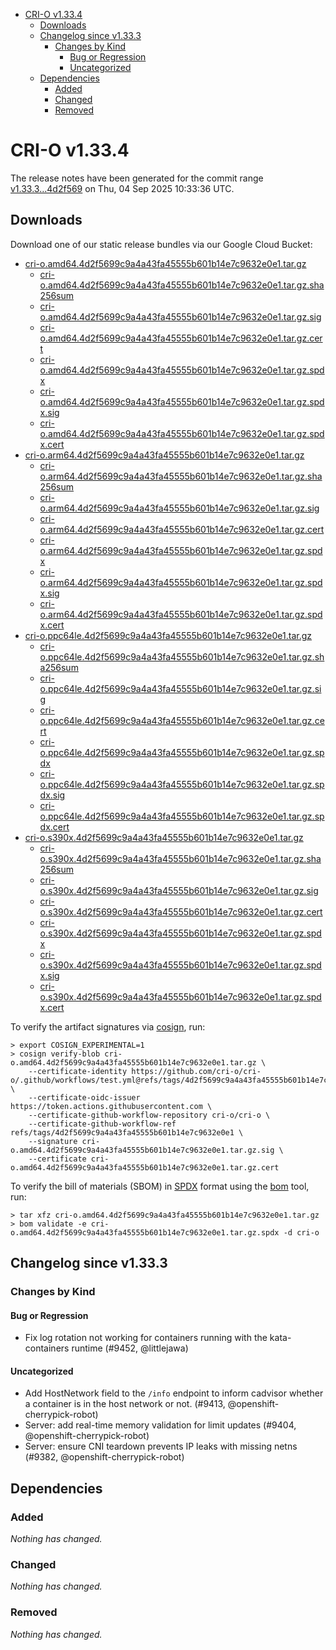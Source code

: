 - [CRI-O v1.33.4](#cri-o-v1334)
  - [Downloads](#downloads)
  - [Changelog since v1.33.3](#changelog-since-v1333)
    - [Changes by Kind](#changes-by-kind)
      - [Bug or Regression](#bug-or-regression)
      - [Uncategorized](#uncategorized)
  - [Dependencies](#dependencies)
    - [Added](#added)
    - [Changed](#changed)
    - [Removed](#removed)

# CRI-O v1.33.4

The release notes have been generated for the commit range
[v1.33.3...4d2f569](https://github.com/cri-o/cri-o/compare/v1.33.3...v1.33.4) on Thu, 04 Sep 2025 10:33:36 UTC.

## Downloads

Download one of our static release bundles via our Google Cloud Bucket:

- [cri-o.amd64.4d2f5699c9a4a43fa45555b601b14e7c9632e0e1.tar.gz](https://storage.googleapis.com/cri-o/artifacts/cri-o.amd64.4d2f5699c9a4a43fa45555b601b14e7c9632e0e1.tar.gz)
  - [cri-o.amd64.4d2f5699c9a4a43fa45555b601b14e7c9632e0e1.tar.gz.sha256sum](https://storage.googleapis.com/cri-o/artifacts/cri-o.amd64.4d2f5699c9a4a43fa45555b601b14e7c9632e0e1.tar.gz.sha256sum)
  - [cri-o.amd64.4d2f5699c9a4a43fa45555b601b14e7c9632e0e1.tar.gz.sig](https://storage.googleapis.com/cri-o/artifacts/cri-o.amd64.4d2f5699c9a4a43fa45555b601b14e7c9632e0e1.tar.gz.sig)
  - [cri-o.amd64.4d2f5699c9a4a43fa45555b601b14e7c9632e0e1.tar.gz.cert](https://storage.googleapis.com/cri-o/artifacts/cri-o.amd64.4d2f5699c9a4a43fa45555b601b14e7c9632e0e1.tar.gz.cert)
  - [cri-o.amd64.4d2f5699c9a4a43fa45555b601b14e7c9632e0e1.tar.gz.spdx](https://storage.googleapis.com/cri-o/artifacts/cri-o.amd64.4d2f5699c9a4a43fa45555b601b14e7c9632e0e1.tar.gz.spdx)
  - [cri-o.amd64.4d2f5699c9a4a43fa45555b601b14e7c9632e0e1.tar.gz.spdx.sig](https://storage.googleapis.com/cri-o/artifacts/cri-o.amd64.4d2f5699c9a4a43fa45555b601b14e7c9632e0e1.tar.gz.spdx.sig)
  - [cri-o.amd64.4d2f5699c9a4a43fa45555b601b14e7c9632e0e1.tar.gz.spdx.cert](https://storage.googleapis.com/cri-o/artifacts/cri-o.amd64.4d2f5699c9a4a43fa45555b601b14e7c9632e0e1.tar.gz.spdx.cert)
- [cri-o.arm64.4d2f5699c9a4a43fa45555b601b14e7c9632e0e1.tar.gz](https://storage.googleapis.com/cri-o/artifacts/cri-o.arm64.4d2f5699c9a4a43fa45555b601b14e7c9632e0e1.tar.gz)
  - [cri-o.arm64.4d2f5699c9a4a43fa45555b601b14e7c9632e0e1.tar.gz.sha256sum](https://storage.googleapis.com/cri-o/artifacts/cri-o.arm64.4d2f5699c9a4a43fa45555b601b14e7c9632e0e1.tar.gz.sha256sum)
  - [cri-o.arm64.4d2f5699c9a4a43fa45555b601b14e7c9632e0e1.tar.gz.sig](https://storage.googleapis.com/cri-o/artifacts/cri-o.arm64.4d2f5699c9a4a43fa45555b601b14e7c9632e0e1.tar.gz.sig)
  - [cri-o.arm64.4d2f5699c9a4a43fa45555b601b14e7c9632e0e1.tar.gz.cert](https://storage.googleapis.com/cri-o/artifacts/cri-o.arm64.4d2f5699c9a4a43fa45555b601b14e7c9632e0e1.tar.gz.cert)
  - [cri-o.arm64.4d2f5699c9a4a43fa45555b601b14e7c9632e0e1.tar.gz.spdx](https://storage.googleapis.com/cri-o/artifacts/cri-o.arm64.4d2f5699c9a4a43fa45555b601b14e7c9632e0e1.tar.gz.spdx)
  - [cri-o.arm64.4d2f5699c9a4a43fa45555b601b14e7c9632e0e1.tar.gz.spdx.sig](https://storage.googleapis.com/cri-o/artifacts/cri-o.arm64.4d2f5699c9a4a43fa45555b601b14e7c9632e0e1.tar.gz.spdx.sig)
  - [cri-o.arm64.4d2f5699c9a4a43fa45555b601b14e7c9632e0e1.tar.gz.spdx.cert](https://storage.googleapis.com/cri-o/artifacts/cri-o.arm64.4d2f5699c9a4a43fa45555b601b14e7c9632e0e1.tar.gz.spdx.cert)
- [cri-o.ppc64le.4d2f5699c9a4a43fa45555b601b14e7c9632e0e1.tar.gz](https://storage.googleapis.com/cri-o/artifacts/cri-o.ppc64le.4d2f5699c9a4a43fa45555b601b14e7c9632e0e1.tar.gz)
  - [cri-o.ppc64le.4d2f5699c9a4a43fa45555b601b14e7c9632e0e1.tar.gz.sha256sum](https://storage.googleapis.com/cri-o/artifacts/cri-o.ppc64le.4d2f5699c9a4a43fa45555b601b14e7c9632e0e1.tar.gz.sha256sum)
  - [cri-o.ppc64le.4d2f5699c9a4a43fa45555b601b14e7c9632e0e1.tar.gz.sig](https://storage.googleapis.com/cri-o/artifacts/cri-o.ppc64le.4d2f5699c9a4a43fa45555b601b14e7c9632e0e1.tar.gz.sig)
  - [cri-o.ppc64le.4d2f5699c9a4a43fa45555b601b14e7c9632e0e1.tar.gz.cert](https://storage.googleapis.com/cri-o/artifacts/cri-o.ppc64le.4d2f5699c9a4a43fa45555b601b14e7c9632e0e1.tar.gz.cert)
  - [cri-o.ppc64le.4d2f5699c9a4a43fa45555b601b14e7c9632e0e1.tar.gz.spdx](https://storage.googleapis.com/cri-o/artifacts/cri-o.ppc64le.4d2f5699c9a4a43fa45555b601b14e7c9632e0e1.tar.gz.spdx)
  - [cri-o.ppc64le.4d2f5699c9a4a43fa45555b601b14e7c9632e0e1.tar.gz.spdx.sig](https://storage.googleapis.com/cri-o/artifacts/cri-o.ppc64le.4d2f5699c9a4a43fa45555b601b14e7c9632e0e1.tar.gz.spdx.sig)
  - [cri-o.ppc64le.4d2f5699c9a4a43fa45555b601b14e7c9632e0e1.tar.gz.spdx.cert](https://storage.googleapis.com/cri-o/artifacts/cri-o.ppc64le.4d2f5699c9a4a43fa45555b601b14e7c9632e0e1.tar.gz.spdx.cert)
- [cri-o.s390x.4d2f5699c9a4a43fa45555b601b14e7c9632e0e1.tar.gz](https://storage.googleapis.com/cri-o/artifacts/cri-o.s390x.4d2f5699c9a4a43fa45555b601b14e7c9632e0e1.tar.gz)
  - [cri-o.s390x.4d2f5699c9a4a43fa45555b601b14e7c9632e0e1.tar.gz.sha256sum](https://storage.googleapis.com/cri-o/artifacts/cri-o.s390x.4d2f5699c9a4a43fa45555b601b14e7c9632e0e1.tar.gz.sha256sum)
  - [cri-o.s390x.4d2f5699c9a4a43fa45555b601b14e7c9632e0e1.tar.gz.sig](https://storage.googleapis.com/cri-o/artifacts/cri-o.s390x.4d2f5699c9a4a43fa45555b601b14e7c9632e0e1.tar.gz.sig)
  - [cri-o.s390x.4d2f5699c9a4a43fa45555b601b14e7c9632e0e1.tar.gz.cert](https://storage.googleapis.com/cri-o/artifacts/cri-o.s390x.4d2f5699c9a4a43fa45555b601b14e7c9632e0e1.tar.gz.cert)
  - [cri-o.s390x.4d2f5699c9a4a43fa45555b601b14e7c9632e0e1.tar.gz.spdx](https://storage.googleapis.com/cri-o/artifacts/cri-o.s390x.4d2f5699c9a4a43fa45555b601b14e7c9632e0e1.tar.gz.spdx)
  - [cri-o.s390x.4d2f5699c9a4a43fa45555b601b14e7c9632e0e1.tar.gz.spdx.sig](https://storage.googleapis.com/cri-o/artifacts/cri-o.s390x.4d2f5699c9a4a43fa45555b601b14e7c9632e0e1.tar.gz.spdx.sig)
  - [cri-o.s390x.4d2f5699c9a4a43fa45555b601b14e7c9632e0e1.tar.gz.spdx.cert](https://storage.googleapis.com/cri-o/artifacts/cri-o.s390x.4d2f5699c9a4a43fa45555b601b14e7c9632e0e1.tar.gz.spdx.cert)

To verify the artifact signatures via [cosign](https://github.com/sigstore/cosign), run:

```console
> export COSIGN_EXPERIMENTAL=1
> cosign verify-blob cri-o.amd64.4d2f5699c9a4a43fa45555b601b14e7c9632e0e1.tar.gz \
    --certificate-identity https://github.com/cri-o/cri-o/.github/workflows/test.yml@refs/tags/4d2f5699c9a4a43fa45555b601b14e7c9632e0e1 \
    --certificate-oidc-issuer https://token.actions.githubusercontent.com \
    --certificate-github-workflow-repository cri-o/cri-o \
    --certificate-github-workflow-ref refs/tags/4d2f5699c9a4a43fa45555b601b14e7c9632e0e1 \
    --signature cri-o.amd64.4d2f5699c9a4a43fa45555b601b14e7c9632e0e1.tar.gz.sig \
    --certificate cri-o.amd64.4d2f5699c9a4a43fa45555b601b14e7c9632e0e1.tar.gz.cert
```

To verify the bill of materials (SBOM) in [SPDX](https://spdx.org) format using the [bom](https://sigs.k8s.io/bom) tool, run:

```console
> tar xfz cri-o.amd64.4d2f5699c9a4a43fa45555b601b14e7c9632e0e1.tar.gz
> bom validate -e cri-o.amd64.4d2f5699c9a4a43fa45555b601b14e7c9632e0e1.tar.gz.spdx -d cri-o
```

## Changelog since v1.33.3

### Changes by Kind

#### Bug or Regression
 - Fix log rotation not working for containers running with the kata-containers runtime (#9452, @littlejawa)

#### Uncategorized
 - Add HostNetwork field to the `/info` endpoint to inform cadvisor whether a container is in the host network or not. (#9413, @openshift-cherrypick-robot)
 - Server: add real-time memory validation for limit updates (#9404, @openshift-cherrypick-robot)
 - Server: ensure CNI teardown prevents IP leaks with missing netns (#9382, @openshift-cherrypick-robot)

## Dependencies

### Added
_Nothing has changed._

### Changed
_Nothing has changed._

### Removed
_Nothing has changed._
